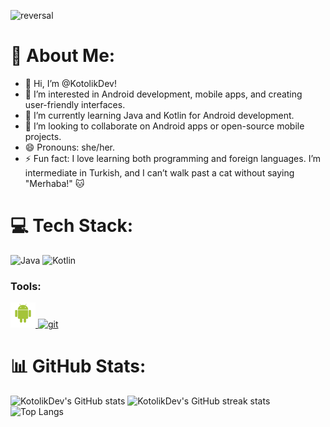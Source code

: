 ![reversal](https://capsule-render.vercel.app/api?type=slice&reversal=true&color=0:B125EA,100:7F52FF)

# 💫 About Me:
- 👋 Hi, I’m @KotolikDev!
- 👀 I’m interested in Android development, mobile apps, and creating user-friendly interfaces.
- 🌱 I’m currently learning Java and Kotlin for Android development.
- 💞️ I’m looking to collaborate on Android apps or open-source mobile projects.
- 😄 Pronouns: she/her. 
- ⚡ Fun fact: I love learning both programming and foreign languages. I’m intermediate in Turkish, and I can’t walk past a cat without saying "Merhaba!" 🐱
<!---
KotolikDev/KotolikDev is a ✨ special ✨ repository because its `README.md` (this file) appears on your GitHub profile.
You can click the Preview link to take a look at your changes.
--->

# 💻 Tech Stack:
![Java](https://img.shields.io/badge/java-%23ED8B00.svg?style=for-the-badge&logo=openjdk&logoColor=white) ![Kotlin](https://img.shields.io/badge/kotlin-%237F52FF.svg?style=for-the-badge&logo=kotlin&logoColor=white)
<h3 align="left">Tools:</h3>
<p align="left"> 
  <a href="https://developer.android.com" target="_blank" rel="noreferrer"> 
    <img src="https://raw.githubusercontent.com/devicons/devicon/master/icons/android/android-original-wordmark.svg" alt="android" width="40" height="40"/> 
  </a> 
  <a href="https://git-scm.com/" target="_blank" rel="noreferrer"> 
    <img src="https://www.vectorlogo.zone/logos/git-scm/git-scm-icon.svg" alt="git" width="40" height="40"/> 
  </a> 
</p>

<!-- # 📊 GitHub Stats:
![KotolikDev's GitHub stats](https://github-readme-stats.vercel.app/api?username=KotolikDev&show_icons=true&theme=highcontrast&rank_icon=github)
![](https://nirzak-streak-stats.vercel.app/?user=KotolikDev&theme=highcontrast&hide_border=false)<br/>
![Top Langs](https://github-readme-stats.vercel.app/api/top-langs/?username=KotolikDev&langs_count=8&theme=highcontrast)

 Proudly created with GPRM ( https://gprm.itsvg.in ) -->
 
# 📊 GitHub Stats:
<picture>
  <source
    srcset="https://github-readme-stats.vercel.app/api?username=KotolikDev&show_icons=true&theme=highcontrast&rank_icon=github"
    media="(prefers-color-scheme: dark)"
  />
  <source
    srcset="https://github-readme-stats.vercel.app/api?username=KotolikDev&show_icons=true&theme=buefy&rank_icon=github"
    media="(prefers-color-scheme: light), (prefers-color-scheme: no-preference)"
  />
  <img src="https://github-readme-stats.vercel.app/api?username=KotolikDev&show_icons=true&theme=highcontrast&rank_icon=github" alt="KotolikDev's GitHub stats" />
</picture>

<picture>
  <source
    srcset="https://nirzak-streak-stats.vercel.app/?user=KotolikDev&theme=highcontrast&hide_border=false"
    media="(prefers-color-scheme: dark)"
  />
  <source
    srcset="https://nirzak-streak-stats.vercel.app/?user=KotolikDev&theme=buefy&hide_border=false"
    media="(prefers-color-scheme: light), (prefers-color-scheme: no-preference)"
  />
  <img src="https://nirzak-streak-stats.vercel.app/?user=KotolikDev&theme=highcontrast&hide_border=false" alt="KotolikDev's GitHub streak stats" />
</picture>
<br/>

<picture>
  <source
    srcset="https://github-readme-stats.vercel.app/api/top-langs/?username=KotolikDev&langs_count=8&theme=highcontrast"
    media="(prefers-color-scheme: dark)"
  />
  <source
    srcset="https://github-readme-stats.vercel.app/api/top-langs/?username=KotolikDev&langs_count=8&theme=buefy"
    media="(prefers-color-scheme: light), (prefers-color-scheme: no-preference)"
  />
  <img src="https://github-readme-stats.vercel.app/api/top-langs/?username=KotolikDev&langs_count=8&theme=highcontrast" alt="Top Langs" />
</picture>
